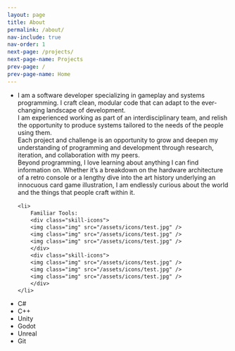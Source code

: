 ```yaml
---
layout: page
title: About
permalink: /about/
nav-include: true
nav-order: 1
next-page: /projects/
next-page-name: Projects
prev-page: /
prev-page-name: Home
---
```

<ul class="horizontal-list">
    <li>
    I am a software developer specializing in gameplay and systems programming. I craft clean, modular code that can adapt to the ever-changing landscape of development. 
    <br>
    I am experienced working as part of an interdisciplinary team, and relish the opportunity to produce systems tailored to the needs of the people using them.
    <br>
    Each project and challenge is an opportunity to grow and deepen my understanding of programming and development through research, iteration,  and collaboration with my peers. 
    <br>
    Beyond programming, I love learning about anything I can find information on. Whether it’s a breakdown on the hardware architecture of a retro console or a lengthy dive into the art history underlying an innocuous card game illustration, I am endlessly curious about the world and the things that people craft within it. 
    </li>

    <li>
        Familiar Tools:
        <div class="skill-icons">
        <img class="img" src="/assets/icons/test.jpg" />
        <img class="img" src="/assets/icons/test.jpg" />
        <img class="img" src="/assets/icons/test.jpg" />
        </div>
        <div class="skill-icons">
        <img class="img" src="/assets/icons/test.jpg" />
        <img class="img" src="/assets/icons/test.jpg" />
        <img class="img" src="/assets/icons/test.jpg" />
        </div>
    </li>
</ul>

- C#
- C++
- Unity
- Godot
- Unreal
- Git
